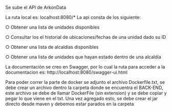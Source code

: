 Se sube el API de ArkonData

La ruta local es: localhost:8080/*
La api consta de los siguiente:

○ Obtener una lista de unidades disponibles

○ Consultar los el historial de ubicaciones/fechas de una unidad dado su ID

○ Obtener una lista de alcaldías disponibles

○ Obtener una lista de unidades que hayan estado dentro de una alcaldía

La documentación se creo en Swagger, por lo cual la ruta para acceder a la documentacion es: http://localhost:8080/swagger-ui.html

Para poder correr la parte de docker se adjunto el archivo Dockerfile.txt, se debe crear un archivo dentro la carpeta donde se encuentra el BACK-END, este archivo se debe de llamar
DockerFile (sin extension) y se debe copiar y pegar lo que viene en el txt.
Una vez agregado esto, se debe crear el jar directo desde maven y debemos estar parados en la carpeta 
